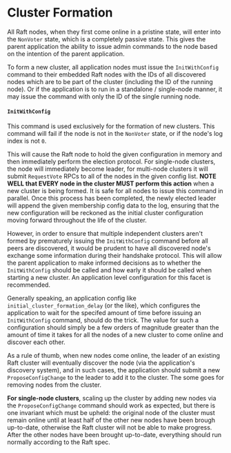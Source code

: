 Cluster Formation
=================
All Raft nodes, when they first come online in a pristine state, will enter into the `NonVoter` state, which is a completely passive state. This gives the parent application the ability to issue admin commands to the node based on the intention of the parent application.

To form a new cluster, all application nodes must issue the `InitWithConfig` command to their embedded Raft nodes with the IDs of all discovered nodes which are to be part of the cluster (including the ID of the running node). Or if the application is to run in a standalone / single-node manner, it may issue the command with only the ID of the single running node.

#### `InitWithConfig`
This command is used exclusively for the formation of new clusters. This command will fail if the node is not in the `NonVoter` state, or if the node's log index is not `0`.

This will cause the Raft node to hold the given configuration in memory and then immediately perform the election protocol. For single-node clusters, the node will immediately become leader, for multi-node clusters it will submit `RequestVote` RPCs to all of the nodes in the given config list. **NOTE WELL that EVERY node in the cluster MUST perform this action** when a new cluster is being formed. It is safe for all nodes to issue this command in parallel. Once this process has been completed, the newly elected leader will append the given membership config data to the log, ensuring that the new configuration will be reckoned as the initial cluster configuration moving forward throughout the life of the cluster.

However, in order to ensure that multiple independent clusters aren't formed by prematurely issuing the `InitWithConfig` command before all peers are discovered, it would be prudent to have all discovered node's exchange some information during their handshake protocol. This will allow the parent application to make informed decisions as to whether the `InitWithConfig` should be called and how early it should be called when starting a new cluster. An application level configuration for this facet is recommended.

Generally speaking, an application config like `initial_cluster_formation_delay` (or the like), which configures the application to wait for the specifed amount of time before issuing an `InitWithConfig` command, should do the trick. The value for such a configuration should simply be a few orders of magnitude greater than the amount of time it takes for all the nodes of a new cluster to come online and discover each other.

As a rule of thumb, when new nodes come online, the leader of an existing Raft cluster will eventually discover the node (via the application's discovery system), and in such cases, the application should submit a new `ProposeConfigChange` to the leader to add it to the cluster. The some goes for removing nodes from the cluster.

**For single-node clusters**, scaling up the cluster by adding new nodes via the `ProposeConfigChange` command should work as expected, but there is one invariant which must be upheld: the original node of the cluster must remain online until at least half of the other new nodes have been brough up-to-date, otherwise the Raft cluster will not be able to make progress. After the other nodes have been brought up-to-date, everything should run normally according to the Raft spec.

